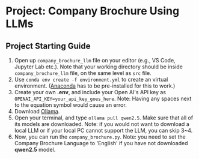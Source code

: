 # Project: Company Brochure Using LLMs

## Project Starting Guide
1. Open up `company_brochure_llm` file on your editor (e.g., VS Code, Jupyter Lab etc.). Note that your working directory should be inside `company_brochure_llm` file, on the same level as `src` file.
2. Use `conda env create -f environment.yml` to create an virtual environment. ([Anaconda](https://www.anaconda.com/download/success) has to be pre-installed for this to work.)
3. Create your own **.env**, and include your Open AI's API key as `OPENAI_API_KEY=your_api_key_goes_here`. Note: Having any spaces next to the equation symbol would cause an error.
4. Download [Ollama](https://ollama.com/download).
5. Open your terminal, and type `ollama pull qwen2.5`. Make sure that all of its models are downloaded. Note: if you would not want to download a local LLM or if your local PC cannot support the LLM, you can skip 3~4.
6. Now, you can run the `company_brochure.py`. Note: you need to set the Company Brochure Language to 'English' if you have not downloaded **qwen2.5** model. 
